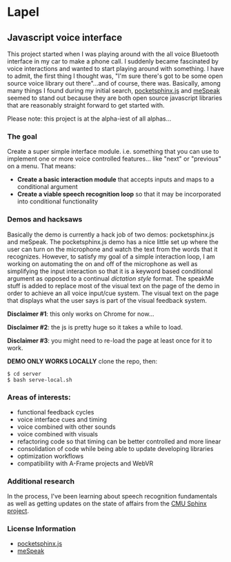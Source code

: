 Lapel
=====

## Javascript voice interface
This project started when I was playing around with the all voice Bluetooth interface in my car to make a phone call. I suddenly became fascinated by voice interactions and wanted to start playing around with something. I have to admit, the first thing I thought was, "I'm sure there's got to be some open source voice library out there"...and of course, there was. Basically, among many things I found during my initial search, [pocketsphinx.js](https://github.com/syl22-00/pocketsphinx.js) and [meSpeak](http://www.masswerk.at/mespeak/) seemed to stand out because they are both open source javascript libraries that are reasonably straight forward to get started with.

Please note: this project is at the alpha-iest of all alphas... 

### The goal
Create a super simple interface module. i.e. something that you can use to implement one or more voice controlled features... like "next" or "previous" on a menu. That means:

* **Create a basic interaction module** that accepts inputs and maps to a conditional argument
* **Create a viable speech recognition loop** so that it may be incorporated into conditional functionality

### Demos and hacksaws
Basically the demo is currently a hack job of two demos: pocketsphinx.js and meSpeak. The pocketsphinx.js demo has a nice little set up where the user can turn on the microphone and watch the text from the words that it recognizes. However, to satisfy my goal of a simple interaction loop, I am working on automating the on and off of the microphone as well as simplifying the input interaction so that it is a keyword based conditional argument as opposed to a continual *dictation style* format. The speakMe stuff is added to replace most of the visual text on the page of the demo in order to achieve an all voice input/cue system. The visual text on the page that displays what the user says is part of the visual feedback system.

**Disclaimer #1**: this only works on Chrome for now...

**Disclaimer #2**: the js is pretty huge so it takes a while to load.

**Disclaimer #3**: you might need to re-load the page at least once for it to work.

**DEMO ONLY WORKS LOCALLY**
clone the repo, then:
	
	$ cd server
	$ bash serve-local.sh

<!--[Click here to view the demo](http://istitch.net/lapel)-->

### Areas of interests:
* functional feedback cycles
* voice interface cues and timing
* voice combined with other sounds
* voice combined with visuals
* refactoring code so that timing can be better controlled and more linear
* consolidation of code while being able to update developing libraries
* optimization workflows
* compatibility with A-Frame projects and WebVR

### Additional research
In the process, I've been learning about speech recognition fundamentals as well as getting updates on the state of affairs from the [CMU Sphinx project](http://cmusphinx.sourceforge.net/). 


### License Information
* [pocketsphinx.js](https://github.com/syl22-00/pocketsphinx.js#9-license)
* [meSpeak](https://github.com/kripken/speak.js/blob/master/License.txt)





